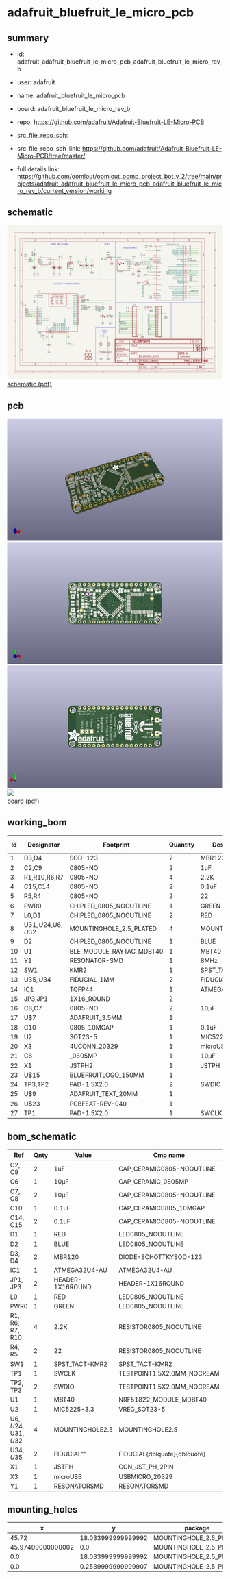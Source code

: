 # adafruit_bluefruit_le_micro_pcb
 
## summary 
* id: adafruit_adafruit_bluefruit_le_micro_pcb_adafruit_bluefruit_le_micro_rev_b
* user: adafruit
* name: adafruit_bluefruit_le_micro_pcb
* board: adafruit_bluefruit_le_micro_rev_b
* repo: https://github.com/adafruit/Adafruit-Bluefruit-LE-Micro-PCB



* src_file_repo_sch: 
* src_file_repo_sch_link: https://github.com/adafruit/Adafruit-Bluefruit-LE-Micro-PCB/tree/master/
* full details link: https://github.com/oomlout/oomlout_oomp_project_bot_v_2/tree/main/projects/adafruit_adafruit_bluefruit_le_micro_pcb_adafruit_bluefruit_le_micro_rev_b/current_version/working  

## schematic  
![](working_schematic_600.png)  
[schematic (pdf)](working_schematic.pdf)  

## pcb  
![](working_3d_600.png) 
![](working_3d_front_600.png)  
![](working_3d_back_600.png)  
![](working_600.png)  
[board (pdf)](working.pdf)  

## working_bom
| Id | Designator | Footprint | Quantity | Designation | Supplier and ref |  | None | 
| --- | --- | --- | --- | --- | --- | --- | --- | 
| 1 | D3,D4 | SOD-123 | 2 | MBR120 |  |  | [''] | 
| 2 | C2,C9 | 0805-NO | 2 | 1uF |  |  | [''] | 
| 3 | R1,R10,R6,R7 | 0805-NO | 4 | 2.2K |  |  | [''] | 
| 4 | C15,C14 | 0805-NO | 2 | 0.1uF |  |  | [''] | 
| 5 | R5,R4 | 0805-NO | 2 | 22 |  |  | [''] | 
| 6 | PWR0 | CHIPLED_0805_NOOUTLINE | 1 | GREEN |  |  | [''] | 
| 7 | L0,D1 | CHIPLED_0805_NOOUTLINE | 2 | RED |  |  | [''] | 
| 8 | U$31,U$24,U$6,U$32 | MOUNTINGHOLE_2.5_PLATED | 4 | MOUNTINGHOLE2.5 |  |  | [''] | 
| 9 | D2 | CHIPLED_0805_NOOUTLINE | 1 | BLUE |  |  | [''] | 
| 10 | U1 | BLE_MODULE_RAYTAC_MDBT40 | 1 | MBT40 |  |  | [''] | 
| 11 | Y1 | RESONATOR-SMD | 1 | 8MHz |  |  | [''] | 
| 12 | SW1 | KMR2 | 1 | SPST_TACT-KMR2 |  |  | [''] | 
| 13 | U$35,U$34 | FIDUCIAL_1MM | 2 | FIDUCIAL" |  |  | [''] | 
| 14 | IC1 | TQFP44 | 1 | ATMEGA32U4-AU |  |  | [''] | 
| 15 | JP3,JP1 | 1X16_ROUND | 2 |  |  |  | [''] | 
| 16 | C8,C7 | 0805-NO | 2 | 10µF |  |  | [''] | 
| 17 | U$7 | ADAFRUIT_3.5MM | 1 |  |  |  | [''] | 
| 18 | C10 | 0805_10MGAP | 1 | 0.1uF |  |  | [''] | 
| 19 | U2 | SOT23-5 | 1 | MIC5225-3.3 |  |  | [''] | 
| 20 | X3 | 4UCONN_20329 | 1 | microUSB |  |  | [''] | 
| 21 | C6 | _0805MP | 1 | 10µF |  |  | [''] | 
| 22 | X1 | JSTPH2 | 1 | JSTPH |  |  | [''] | 
| 23 | U$15 | BLUEFRUITLOGO_150MM | 1 |  |  |  | [''] | 
| 24 | TP3,TP2 | PAD-1.5X2.0 | 2 | SWDIO |  |  | [''] | 
| 25 | U$9 | ADAFRUIT_TEXT_20MM | 1 |  |  |  | [''] | 
| 26 | U$23 | PCBFEAT-REV-040 | 1 |  |  |  | [''] | 
| 27 | TP1 | PAD-1.5X2.0 | 1 | SWCLK |  |  | [''] | 


## bom_schematic
| Ref | Qnty | Value | Cmp name | Footprint | Description | Vendor | DNP | 
| --- | --- | --- | --- | --- | --- | --- | --- | 
| C2, C9 | 2 | 1uF | CAP_CERAMIC0805-NOOUTLINE | working:0805-NO |  |  |  | 
| C6 | 1 | 10µF | CAP_CERAMIC_0805MP | working:_0805MP |  |  |  | 
| C7, C8 | 2 | 10µF | CAP_CERAMIC0805-NOOUTLINE | working:0805-NO |  |  |  | 
| C10 | 1 | 0.1uF | CAP_CERAMIC0805_10MGAP | working:0805_10MGAP |  |  |  | 
| C14, C15 | 2 | 0.1uF | CAP_CERAMIC0805-NOOUTLINE | working:0805-NO |  |  |  | 
| D1 | 1 | RED | LED0805_NOOUTLINE | working:CHIPLED_0805_NOOUTLINE |  |  |  | 
| D2 | 1 | BLUE | LED0805_NOOUTLINE | working:CHIPLED_0805_NOOUTLINE |  |  |  | 
| D3, D4 | 2 | MBR120 | DIODE-SCHOTTKYSOD-123 | working:SOD-123 |  |  |  | 
| IC1 | 1 | ATMEGA32U4-AU | ATMEGA32U4-AU | working:TQFP44 |  |  |  | 
| JP1, JP3 | 2 | HEADER-1X16ROUND | HEADER-1X16ROUND | working:1X16_ROUND |  |  |  | 
| L0 | 1 | RED | LED0805_NOOUTLINE | working:CHIPLED_0805_NOOUTLINE |  |  |  | 
| PWR0 | 1 | GREEN | LED0805_NOOUTLINE | working:CHIPLED_0805_NOOUTLINE |  |  |  | 
| R1, R6, R7, R10 | 4 | 2.2K | RESISTOR0805_NOOUTLINE | working:0805-NO |  |  |  | 
| R4, R5 | 2 | 22 | RESISTOR0805_NOOUTLINE | working:0805-NO |  |  |  | 
| SW1 | 1 | SPST_TACT-KMR2 | SPST_TACT-KMR2 | working:KMR2 |  |  |  | 
| TP1 | 1 | SWCLK | TESTPOINT1.5X2.0MM_NOCREAM | working:PAD-1.5X2.0 |  |  |  | 
| TP2, TP3 | 2 | SWDIO | TESTPOINT1.5X2.0MM_NOCREAM | working:PAD-1.5X2.0 |  |  |  | 
| U1 | 1 | MBT40 | NRF51822_MODULE_MDBT40 | working:BLE_MODULE_RAYTAC_MDBT40 |  |  |  | 
| U2 | 1 | MIC5225-3.3 | VREG_SOT23-5 | working:SOT23-5 |  |  |  | 
| U$6, U$24, U$31, U$32 | 4 | MOUNTINGHOLE2.5 | MOUNTINGHOLE2.5 | working:MOUNTINGHOLE_2.5_PLATED |  |  |  | 
| U$34, U$35 | 2 | FIDUCIAL"" | FIDUCIAL{dblquote}{dblquote} | working:FIDUCIAL_1MM |  |  |  | 
| X1 | 1 | JSTPH | CON_JST_PH_2PIN | working:JSTPH2 |  |  |  | 
| X3 | 1 | microUSB | USBMICRO_20329 | working:4UCONN_20329 |  |  |  | 
| Y1 | 1 | RESONATORSMD | RESONATORSMD | working:RESONATOR-SMD |  |  |  | 


## mounting_holes
| x | y | package | value | ref | size | 
| --- | --- | --- | --- | --- | --- | 
| 45.72 | 18.033999999999992 | MOUNTINGHOLE_2.5_PLATED | MOUNTINGHOLE2.5 | U$6 | m3 | 
| 45.97400000000002 | 0.0 | MOUNTINGHOLE_2.5_PLATED | MOUNTINGHOLE2.5 | U$24 | m3 | 
| 0.0 | 18.033999999999992 | MOUNTINGHOLE_2.5_PLATED | MOUNTINGHOLE2.5 | U$31 | m3 | 
| 0.0 | 0.2539999999999907 | MOUNTINGHOLE_2.5_PLATED | MOUNTINGHOLE2.5 | U$32 | m3 | 


